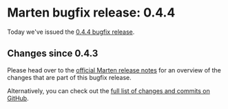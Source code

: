 # Marten bugfix release: 0.4.4

Today we've issued the [0.4.4 bugfix release](https://martenframework.com/docs/the-marten-project/release-notes/0.4.4).

## Changes since 0.4.3

Please head over to the [official Marten release notes](https://martenframework.com/docs/the-marten-project/release-notes/0.4.4) for an overview of the changes that are part of this bugfix release.

Alternatively, you can check out the [full list of changes and commits on GitHub](https://github.com/martenframework/marten/compare/v0.4.3...v0.4.4).
